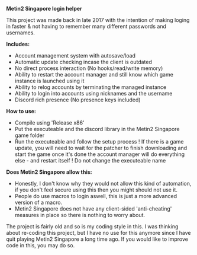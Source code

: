 **Metin2 Singapore login helper**

This project was made back in late 2017 with the intention of
making loging in faster & not having to remember many different passwords
and usernames.

**Includes:**
- Account management system with autosave/load
- Automatic update checking incase the client is outdated
- No direct process interaction (No hooks/read/write memory)
- Ability to restart the account manager and still know which game instance is launched using it
- Ability to relog accounts by terminating the managed instance
- Ability to login into accounts using nicknames and the username
- Discord rich presence (No presence keys included)

**How to use:**
- Compile using 'Release x86'
- Put the executeable and the discord library in the Metin2 Singapore game folder
- Run the executeable and follow the setup process
! If there is a game update, you will need to wait for the patcher to finish downloading and start the game once it's done
  the account manager will do everything else - and restart itself
! Do not change the executeable name
  
**Does Metin2 Singapore allow this:**
- Honestly, I don't know why they would not allow this kind of automation, if you don't feel secure using this
then you might should not use it.
- People do use macros to login aswell, this is just a more advanced version of a macro.
- Metin2 Singapore does not have any client-sided 'anti-cheating' measures in place so there is nothing to worry about.

The project is fairly old and so is my coding style in this.
I was thinking about re-coding this project, but I have no use for this anymore
since I have quit playing Metin2 Singapore a long time ago.
If you would like to improve code in this, you may do so.
